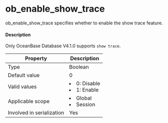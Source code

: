 # ob_enable_show_trace

ob_enable_show_trace specifies whether to enable the show trace feature.

<main id="notice" type='explain'>
 <h4>Description</h4>
 <p>Only OceanBase Database V4.1.0 supports <code>show trace</code>. </p>
</main>

| **Property** | **Description** |
|---------|------------------------------------------------------------------------------------------------------------|
| Type | Boolean |
| Default value | 0 |
| Valid values | <li> 0: Disable</li>   <li> 1: Enable</li> |
| Applicable scope | <li> Global</li>   <li> Session</li> |
| Involved in serialization | Yes |
